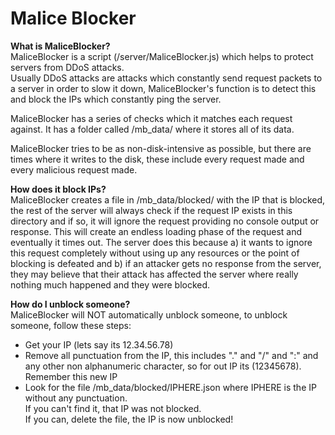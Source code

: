 # Malice Blocker

**What is MaliceBlocker?**<br />
MaliceBlocker is a script (/server/MaliceBlocker.js) which helps to protect servers from DDoS attacks.<br />
Usually DDoS attacks are attacks which constantly send request packets to a server in order to slow it down, MaliceBlocker's function is to detect this and block the IPs which constantly ping the server.

MaliceBlocker has a series of checks which it matches each request against. It has a folder called /mb_data/ where it stores all of its data.

MaliceBlocker tries to be as non-disk-intensive as possible, but there are times where it writes to the disk, these include every request made and every malicious request made.

**How does it block IPs?**<br />
MaliceBlocker creates a file in /mb_data/blocked/ with the IP that is blocked, the rest of the server will always check if the request IP exists in this directory and if so, it will ignore the request providing no console output or response. This will create an endless loading phase of the request and eventually it times out. The server does this because a) it wants to ignore this request completely without using up any resources or the point of blocking is defeated and b) if an attacker gets no response from the server, they may believe that their attack has affected the server where really nothing much happened and they were blocked.

**How do I unblock someone?**<br />
MaliceBlocker will NOT automatically unblock someone, to unblock someone, follow these steps:

- Get your IP (lets say its 12.34.56.78)<br />
- Remove all punctuation from the IP, this includes "." and "/" and ":" and any other non alphanumeric character, so for out IP its (12345678). Remember this new IP<br />
- Look for the file /mb_data/blocked/IPHERE.json where IPHERE is the IP without any punctuation.<br />
If you can't find it, that IP was not blocked.<br />
If you can, delete the file, the IP is now unblocked!